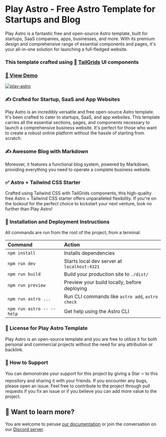 # Play Astro - Free Astro Template for Startups and Blog

Play Astro is a fantastic free and open-source Astro template, built for startups, SaaS companies, apps, businesses, and more. With its premium design and comprehensive range of essential components and pages, it's your all-in-one solution for launching a full-fledged website.

### This template crafted using 🥞 [TailGrids](https://tailgrids.com/) UI components

### [🚀 View Demo](https://play-astro.tailgrids.com/)

[![play-astro](https://github.com/TailGrids/play-astro/blob/main/play-astro.png)](https://play-astro.tailgrids.com/)

### ✍️ Crafted for Startup, SaaS and App Websites
Play Astro is an incredibly versatile and free open-source Astro template. It's been crafted to cater to startups, SaaS, and app websites. This template carries all the essential sections, pages, and components necessary to launch a comprehensive business website. It's perfect for those who want to create a robust online platform without the hassle of starting from scratch.

### ✍️ Awesome Blog with Markdown
Moreover, it features a functional blog system, powered by Markdown, providing everything you need to operate a complete business website.

### ✅ Astro + Tailwind CSS Starter
Crafted using Tailwind CSS with TailGrids components, this high-quality free Astro + Tailwind CSS starter offers unparalleled flexibility. If you're on the lookout for the perfect choice to kickstart your next venture, look no further than Play Astro!

### 🚀 Installation and Deployment Instructions

All commands are run from the root of the project, from a terminal:

| Command                   | Action                                           |
| :------------------------ | :----------------------------------------------- |
| `npm install`             | Installs dependencies                            |
| `npm run dev`             | Starts local dev server at `localhost:4321`      |
| `npm run build`           | Build your production site to `./dist/`          |
| `npm run preview`         | Preview your build locally, before deploying     |
| `npm run astro ...`       | Run CLI commands like `astro add`, `astro check` |
| `npm run astro -- --help` | Get help using the Astro CLI                     |

### 📄 License for Play Astro Template
Play Astro is an open-source template and you are free to utilize it for both personal and commercial projects without the need for any attribution or backlink.

### 💖 How to Support
You can demonstrate your support for this project by giving a Star ⭐ to this repository and sharing it with your friends. If you encounter any bugs, please open an issue. Feel free to contribute to the project through pull requests if you fix an issue or if you believe you can add more value to the project.

## 👀 Want to learn more?

You are welcome to peruse [our documentation](https://tailgrids.com/astro) or join the conversation on our [Discord server](https://pimjo.com/discord).
